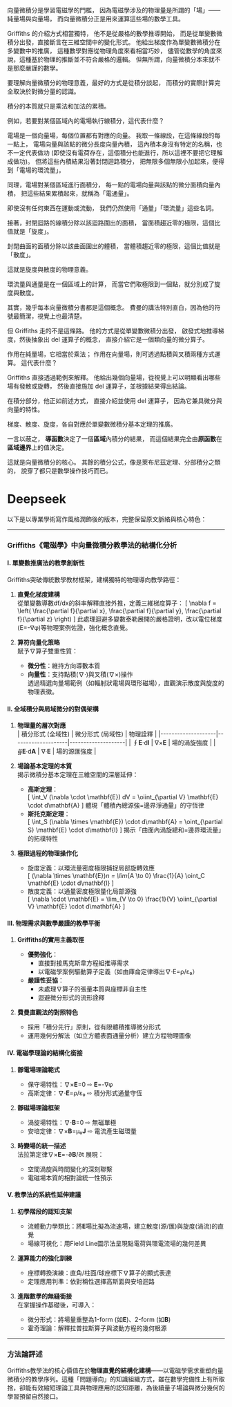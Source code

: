 向量微積分是學習電磁學的門檻，
因為電磁學涉及的物理量是所謂的「場」——純量場與向量場，
而向量微積分正是用來運算這些場的數學工具。

Griffiths 的介紹方式相當獨特，
他不是從嚴格的數學推導開始，
而是從單變數微積分出發，直接斷言在三維空間中的變化形式。
他給出梯度作為單變數微積分在多變數中的推廣，
這種數學對應從物理角度來看相當巧妙，
儘管從數學的角度來說，這種基於物理的推斷並不符合嚴格的邏輯。
但無所謂，向量微積分本來就不是那麼嚴謹的數學。

要理解向量微積分的物理意義，最好的方式是從積分談起，
而積分的實際計算完全取決於對微分量的認識。

積分的本質就只是乘法和加法的累積。

例如，若要對某個區域內的電場執行線積分，這代表什麼？

電場是一個向量場，每個位置都有對應的向量。
我取一條線段，在這條線段的每一點上，
電場向量與該點的微分長度向量內積，
這內積本身沒有特定的名稱，也不一定代表做功
(即使沒有電荷存在，這個積分也能進行，所以這裡不要把它理解成做功)。
但將這些內積結果沿著封閉迴路積分，
把無限多個無限小加起來，便得到「電場的環流量」。

同理，電場對某個區域進行面積分，
每一點的電場向量與該點的微分面積向量內積，
把這些結果累積起來，就稱為「電通量」。

即使沒有任何東西在運動或流動，
我們仍然使用「通量」「環流量」這些名詞。

接著，封閉迴路的線積分除以該迴路圍出的面積，
當面積趨近零的極限，這個比值就是「旋度」。

封閉曲面的面積分除以該曲面圍出的體積，
當體積趨近零的極限，這個比值就是「散度」。

這就是旋度與散度的物理意義。

環流量與通量是在一個區域上的計算，
而當它們取極限到一個點，就分別成了旋度與散度。

其實，幾乎每本向量微積分書都是這個概念。
費曼的講法特別直白，因為他的符號最簡潔，視覺上也最清楚。

但 Griffiths 走的不是這條路。
他的方式是從單變數微積分出發，
啟發式地推導梯度，然後抽象出 del 運算子的概念，
直接介紹它是一個類向量的微分算子。

作用在純量場，它相當於乘法；
作用在向量場，則可透過點積與叉積兩種方式運算。
這代表什麼？

Griffiths 直接透過範例來解釋。
他給出幾個向量場，從視覺上可以明顯看出哪些場有發散或旋轉，
然後直接施加 del 運算子，並根據結果得出結論。

在積分部分，他正如前述方式，
直接介紹並使用 del 運算子，
因為它兼具微分與向量的特性。

梯度、散度、旋度，各自對應於單變數微積分基本定理的推廣。

一言以蔽之，
**導函數**決定了一個**區域**內積分的結果，
而這個結果完全由**原函數**在**區域邊界**上的值決定。

這就是向量微積分的核心。
其餘的積分公式，像是萊布尼茲定理、分部積分之類的，
說穿了都只是數學操作技巧而已。

# Deepseek

以下是以專業學術寫作風格潤飾後的版本，完整保留原文脈絡與核心特色：

---
### Griffiths《電磁學》中向量微積分教學法的結構化分析

#### Ⅰ. 單變數推廣法的教學創新性
Griffiths突破傳統數學教材框架，建構獨特的物理導向教學路徑：

1. **直覺化梯度建構**  
   從單變數導數df/dx的斜率解釋直接外推，定義三維梯度算子：
   \[
   \nabla f = \left( \frac{\partial f}{\partial x}, \frac{\partial f}{\partial y}, \frac{\partial f}{\partial z} \right)
   \]
   此處理迴避多變數泰勒展開的嚴格證明，改以電位梯度(E=-∇φ)等物理案例佐證，強化概念直覺。

2. **算符向量化策略**  
   賦予∇算子雙重性質：
   - **微分性**：維持方向導數本質
   - **向量性**：支持點積(∇·)與叉積(∇×)操作  
   透過精選向量場範例（如輻射狀電場與環形磁場），直觀演示散度與旋度的物理表徵。

#### Ⅱ. 全域積分與局域微分的對偶架構

1. **物理量的層次對應**  
   | 積分形式 (全域性) | 微分形式 (局域性) | 物理詮釋            |
   |--------------------|--------------------|--------------------|
   | ∮**E**·d**l**      | ∇×**E**           | 場的渦旋強度        |
   | ∯**E**·d**A**      | ∇·**E**           | 場的源匯強度        |

2. **場論基本定理的本質**  
   揭示微積分基本定理在三維空間的深層延伸：
   - **高斯定理**：  
     \[
     \int_V (\nabla \cdot \mathbf{E}) dV = \oiint_{\partial V} \mathbf{E} \cdot d\mathbf{A}
     \]
     體現「體積內總源強=邊界淨通量」的守恆律
   - **斯托克斯定理**：  
     \[
     \int_S (\nabla \times \mathbf{E}) \cdot d\mathbf{A} = \oint_{\partial S} \mathbf{E} \cdot d\mathbf{l}
     \]
     揭示「曲面內渦旋總和=邊界環流量」的拓樸特性

3. **極限過程的物理操作化**  
   - 旋度定義：以環流量密度極限捕捉局部旋轉效應  
     \[
     (\nabla \times \mathbf{E})_n = \lim_{A \to 0} \frac{1}{A} \oint_C \mathbf{E} \cdot d\mathbf{l}
     \]
   - 散度定義：以通量密度極限量化局部源強  
     \[
     \nabla \cdot \mathbf{E} = \lim_{V \to 0} \frac{1}{V} \oiint_{\partial V} \mathbf{E} \cdot d\mathbf{A}
     \]

#### Ⅲ. 物理需求與數學嚴謹的教學平衡

1. **Griffiths的實用主義取徑**  
   - **優勢強化**：  
     * 直接對接馬克斯韋方程組推導需求  
     * 以電磁學案例驅動算子定義（如由庫侖定律導出∇·E=ρ/ε₀）  
   - **嚴謹性妥協**：  
     * 未處理∇算子的張量本質與座標非自主性  
     * 迴避微分形式的流形詮釋  

2. **費曼直觀法的對照特色**  
   - 採用「積分先行」原則，從有限體積推導微分形式  
   - 運用幾何分解法（如立方體表面通量分析）建立方程物理圖像

#### Ⅳ. 電磁學理論的結構化銜接

1. **靜電場理論範式**  
   - 保守場特性：∇×**E**=0 ⇨ **E**=-∇φ  
   - 高斯定律：∇·**E**=ρ/ε₀ ⇨ 積分形式通量守恆

2. **靜磁場理論框架**  
   - 渦旋場特性：∇·**B**=0 ⇨ 無磁單極  
   - 安培定律：∇×**B**=μ₀**J** ⇨ 電流產生磁環量

3. **時變場的統一描述**  
   法拉第定律∇×**E**=-∂**B**/∂t 展現：
   - 空間渦旋與時間變化的深刻聯繫  
   - 電磁場本質的相對論統一性預示

#### Ⅴ. 教學法的系統性延伸建議

1. **初學階段的認知支架**  
   - 流體動力學類比：將**E**場比擬為流速場，建立散度(源/匯)與旋度(渦流)的直覺  
   - 場線可視化：用Field Line圖示法呈現點電荷與環電流場的幾何差異

2. **運算能力的強化訓練**  
   - 座標轉換演練：直角/柱面/球座標下∇算子的顯式表達  
   - 定理應用判準：依對稱性選擇高斯面與安培迴路

3. **進階數學的無縫銜接**  
   在掌握操作基礎後，可導入：
   - 微分形式：將場量重整為1-form (如**E**)、2-form (如**B**)  
   - 霍奇理論：解釋拉普拉斯算子與波動方程的幾何根源

---
### 方法論評述
Griffiths教學法的核心價值在於**物理直覺的結構化建構**——以電磁學需求重塑向量微積分的教學序列。這種「問題導向」的知識組織方式，雖在數學完備性上有所取捨，卻能有效縮短理論工具與物理應用的認知距離，為後續量子場論與微分幾何的學習預留自然接口。
